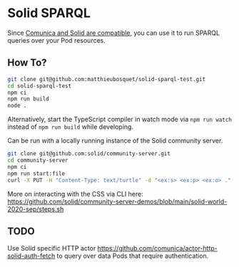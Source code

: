 
# Solid SPARQL

Since [Comunica and Solid are compatible](https://comunica.dev/docs/query/advanced/solid/), you can use it to run SPARQL queries over your Pod resources. 

## How To?

```bash
git clone git@github.com:matthieubosquet/solid-sparql-test.git
cd solid-sparql-test
npm ci
npm run build
node .
```

Alternatively, start the TypeScript compiler in watch mode via `npm run watch` instead of `npm run build` while developing.

Can be run with a locally running instance of the Solid community server.

```bash
git clone git@github.com:solid/community-server.git
cd community-server
npm ci
npm run start:file
curl -X PUT -H "Content-Type: text/turtle" -d "<ex:s> <ex:p> <ex:o> ." http://localhost:3000/foo
```

More on interacting with the CSS via CLI here: https://github.com/solid/community-server-demos/blob/main/solid-world-2020-sep/steps.sh


## TODO

Use Solid specific HTTP actor https://github.com/comunica/actor-http-solid-auth-fetch to query over data Pods that require authentication.

